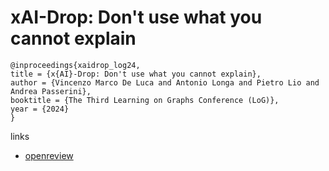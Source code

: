 # xAI-Drop: Don't use what you cannot explain

```
@inproceedings{xaidrop_log24,
title = {x{AI}-Drop: Don't use what you cannot explain},
author = {Vincenzo Marco De Luca and Antonio Longa and Pietro Lio and Andrea Passerini},
booktitle = {The Third Learning on Graphs Conference (LoG)},
year = {2024}
}
```

links
- [openreview](https://openreview.net/forum?id=adlpuqQD8Q)
